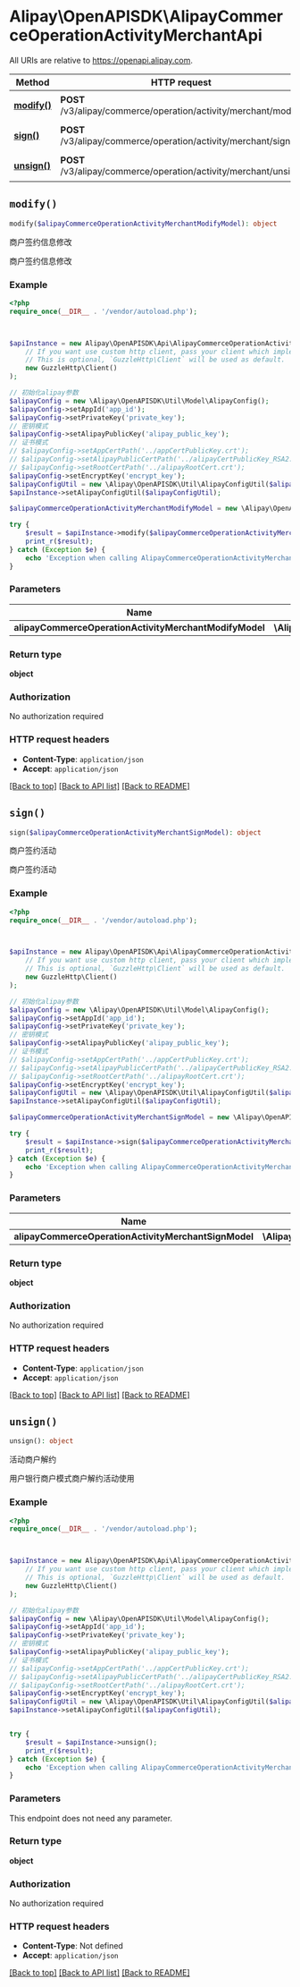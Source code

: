 # Alipay\OpenAPISDK\AlipayCommerceOperationActivityMerchantApi

All URIs are relative to https://openapi.alipay.com.

Method | HTTP request | Description
------------- | ------------- | -------------
[**modify()**](AlipayCommerceOperationActivityMerchantApi.md#modify) | **POST** /v3/alipay/commerce/operation/activity/merchant/modify | 商户签约信息修改
[**sign()**](AlipayCommerceOperationActivityMerchantApi.md#sign) | **POST** /v3/alipay/commerce/operation/activity/merchant/sign | 商户签约活动
[**unsign()**](AlipayCommerceOperationActivityMerchantApi.md#unsign) | **POST** /v3/alipay/commerce/operation/activity/merchant/unsign | 活动商户解约


## `modify()`

```php
modify($alipayCommerceOperationActivityMerchantModifyModel): object
```

商户签约信息修改

商户签约信息修改

### Example

```php
<?php
require_once(__DIR__ . '/vendor/autoload.php');



$apiInstance = new Alipay\OpenAPISDK\Api\AlipayCommerceOperationActivityMerchantApi(
    // If you want use custom http client, pass your client which implements `GuzzleHttp\ClientInterface`.
    // This is optional, `GuzzleHttp\Client` will be used as default.
    new GuzzleHttp\Client()
);

// 初始化alipay参数
$alipayConfig = new \Alipay\OpenAPISDK\Util\Model\AlipayConfig();
$alipayConfig->setAppId('app_id');
$alipayConfig->setPrivateKey('private_key');
// 密钥模式
$alipayConfig->setAlipayPublicKey('alipay_public_key');
// 证书模式
// $alipayConfig->setAppCertPath('../appCertPublicKey.crt');
// $alipayConfig->setAlipayPublicCertPath('../alipayCertPublicKey_RSA2.crt');
// $alipayConfig->setRootCertPath('../alipayRootCert.crt');
$alipayConfig->setEncryptKey('encrypt_key');
$alipayConfigUtil = new \Alipay\OpenAPISDK\Util\AlipayConfigUtil($alipayConfig);
$apiInstance->setAlipayConfigUtil($alipayConfigUtil);

$alipayCommerceOperationActivityMerchantModifyModel = new \Alipay\OpenAPISDK\Model\AlipayCommerceOperationActivityMerchantModifyModel(); // \Alipay\OpenAPISDK\Model\AlipayCommerceOperationActivityMerchantModifyModel

try {
    $result = $apiInstance->modify($alipayCommerceOperationActivityMerchantModifyModel);
    print_r($result);
} catch (Exception $e) {
    echo 'Exception when calling AlipayCommerceOperationActivityMerchantApi->modify: ', $e->getMessage(), PHP_EOL;
}
```

### Parameters

Name | Type | Description  | Notes
------------- | ------------- | ------------- | -------------
 **alipayCommerceOperationActivityMerchantModifyModel** | **\Alipay\OpenAPISDK\Model\AlipayCommerceOperationActivityMerchantModifyModel**|  | [optional]

### Return type

**object**

### Authorization

No authorization required

### HTTP request headers

- **Content-Type**: `application/json`
- **Accept**: `application/json`

[[Back to top]](#) [[Back to API list]](../../README.md#api-endpoints)
[[Back to README]](../../README.md)

## `sign()`

```php
sign($alipayCommerceOperationActivityMerchantSignModel): object
```

商户签约活动

商户签约活动

### Example

```php
<?php
require_once(__DIR__ . '/vendor/autoload.php');



$apiInstance = new Alipay\OpenAPISDK\Api\AlipayCommerceOperationActivityMerchantApi(
    // If you want use custom http client, pass your client which implements `GuzzleHttp\ClientInterface`.
    // This is optional, `GuzzleHttp\Client` will be used as default.
    new GuzzleHttp\Client()
);

// 初始化alipay参数
$alipayConfig = new \Alipay\OpenAPISDK\Util\Model\AlipayConfig();
$alipayConfig->setAppId('app_id');
$alipayConfig->setPrivateKey('private_key');
// 密钥模式
$alipayConfig->setAlipayPublicKey('alipay_public_key');
// 证书模式
// $alipayConfig->setAppCertPath('../appCertPublicKey.crt');
// $alipayConfig->setAlipayPublicCertPath('../alipayCertPublicKey_RSA2.crt');
// $alipayConfig->setRootCertPath('../alipayRootCert.crt');
$alipayConfig->setEncryptKey('encrypt_key');
$alipayConfigUtil = new \Alipay\OpenAPISDK\Util\AlipayConfigUtil($alipayConfig);
$apiInstance->setAlipayConfigUtil($alipayConfigUtil);

$alipayCommerceOperationActivityMerchantSignModel = new \Alipay\OpenAPISDK\Model\AlipayCommerceOperationActivityMerchantSignModel(); // \Alipay\OpenAPISDK\Model\AlipayCommerceOperationActivityMerchantSignModel

try {
    $result = $apiInstance->sign($alipayCommerceOperationActivityMerchantSignModel);
    print_r($result);
} catch (Exception $e) {
    echo 'Exception when calling AlipayCommerceOperationActivityMerchantApi->sign: ', $e->getMessage(), PHP_EOL;
}
```

### Parameters

Name | Type | Description  | Notes
------------- | ------------- | ------------- | -------------
 **alipayCommerceOperationActivityMerchantSignModel** | **\Alipay\OpenAPISDK\Model\AlipayCommerceOperationActivityMerchantSignModel**|  | [optional]

### Return type

**object**

### Authorization

No authorization required

### HTTP request headers

- **Content-Type**: `application/json`
- **Accept**: `application/json`

[[Back to top]](#) [[Back to API list]](../../README.md#api-endpoints)
[[Back to README]](../../README.md)

## `unsign()`

```php
unsign(): object
```

活动商户解约

用户银行商户模式商户解约活动使用

### Example

```php
<?php
require_once(__DIR__ . '/vendor/autoload.php');



$apiInstance = new Alipay\OpenAPISDK\Api\AlipayCommerceOperationActivityMerchantApi(
    // If you want use custom http client, pass your client which implements `GuzzleHttp\ClientInterface`.
    // This is optional, `GuzzleHttp\Client` will be used as default.
    new GuzzleHttp\Client()
);

// 初始化alipay参数
$alipayConfig = new \Alipay\OpenAPISDK\Util\Model\AlipayConfig();
$alipayConfig->setAppId('app_id');
$alipayConfig->setPrivateKey('private_key');
// 密钥模式
$alipayConfig->setAlipayPublicKey('alipay_public_key');
// 证书模式
// $alipayConfig->setAppCertPath('../appCertPublicKey.crt');
// $alipayConfig->setAlipayPublicCertPath('../alipayCertPublicKey_RSA2.crt');
// $alipayConfig->setRootCertPath('../alipayRootCert.crt');
$alipayConfig->setEncryptKey('encrypt_key');
$alipayConfigUtil = new \Alipay\OpenAPISDK\Util\AlipayConfigUtil($alipayConfig);
$apiInstance->setAlipayConfigUtil($alipayConfigUtil);


try {
    $result = $apiInstance->unsign();
    print_r($result);
} catch (Exception $e) {
    echo 'Exception when calling AlipayCommerceOperationActivityMerchantApi->unsign: ', $e->getMessage(), PHP_EOL;
}
```

### Parameters

This endpoint does not need any parameter.

### Return type

**object**

### Authorization

No authorization required

### HTTP request headers

- **Content-Type**: Not defined
- **Accept**: `application/json`

[[Back to top]](#) [[Back to API list]](../../README.md#api-endpoints)
[[Back to README]](../../README.md)
